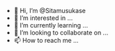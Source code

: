 - 👋 Hi, I’m @Sitamusukase
- 👀 I’m interested in ...
- 🌱 I’m currently learning ...
- 💞️ I’m looking to collaborate on ...
- 📫 How to reach me ...

<!---
Sitamusukase/Sitamusukase is a ✨ special ✨ repository because its `README.md` (this file) appears on your GitHub profile.
You can click the Preview link to take a look at your changes.
--->
